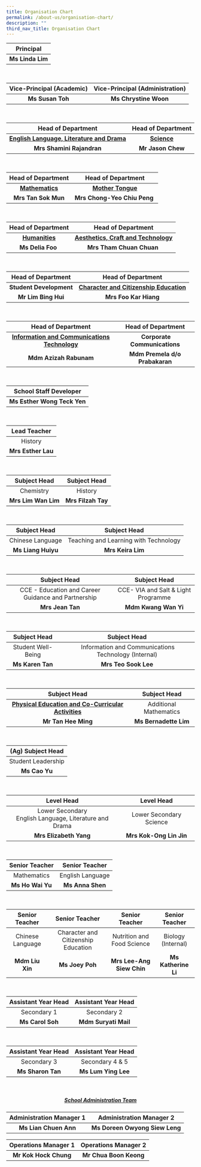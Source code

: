 ```yaml
---
title: Organisation Chart
permalink: /about-us/organisation-chart/
description: ""
third_nav_title: Organisation Chart
---
```

| Principal|
| :---: |
| **Ms Linda Lim** |

<br>

| Vice-Principal (Academic) | Vice-Principal (Administration) |
| :---: | :---: |
| **Ms Susan Toh** | **Ms Chrystine Woon** |

<br>

| Head of Department | Head of Department | 
| :---: | :---: |
| **[English Language, Literature and Drama](/about-us/organisation-chart/english-language-literature-and-drama)** | **[Science](/about-us/organisation-chart/science)** | 
| **Mrs Shamini Rajandran** | **Mr Jason Chew** | 

<br>

| Head of Department | Head of Department | 
| :---: | :---: |
|**[Mathematics](/about-us/organisation-chart/mathematics)** |  **[Mother Tongue](/about-us/organisation-chart/mother-tongue)** |
|**Mrs Tan Sok Mun** |  **Mrs Chong-Yeo Chiu Peng**&nbsp; |

<br>

| Head of Department | Head of Department | 
| :---: | :---: | 
|**[Humanities](/about-us/organisation-chart/humanities)** | **[Aesthetics, Craft and Technology](/about-us/organisation-chart/aesthetics-craft-and-technology)** |
 | **Ms Delia Foo**&nbsp; | **Mrs Tham&nbsp;Chuan Chuan**&nbsp; |

<br>

| Head of Department | Head of Department | 
| :---: | :---: |
| **Student Development** | **[Character and Citizenship Education](/about-us/organisation-chart/character-and-citizenship-education)** |
| **Mr Lim Bing Hui** | **Mrs Foo Kar Hiang** |

<br>

| Head of Department | Head of Department |
| :---: | :---: |
| **[Information and Communications Technology](/about-us/organisation-chart/information-and-communications-technology)**  |  &nbsp;**Corporate Communications**
| **Mdm Azizah Rabunam** | **Mdm Premela d/o Prabakaran** |
<br>

| School Staff Developer |
| :---: |
| **Ms Esther Wong Teck Yen** |
 

<br>

 | Lead Teacher | 
| :---: |
| History |
| **Mrs Esther Lau** |

<br>

| Subject Head | Subject Head |
| :---: | :---: |
| Chemistry | History |
| **Mrs Lim Wan Lim** | **Mrs Filzah Tay** |

<br>

| Subject Head | Subject Head |
| :---: | :---: |
| Chinese Language | Teaching and Learning with Technology |
| **Ms Liang Huiyu** | **Mrs Keira Lim** |

<br>

| Subject Head | Subject Head |
| :---: | :---: |
| CCE - Education and Career Guidance and Partnership |CCE- VIA and Salt &amp; Light Programme |
| **Mrs Jean Tan** | **Mdm Kwang Wan Yi** |

<br>

| Subject Head | Subject Head |
| :---: | :--: |
| Student Well-Being | &nbsp;Information and Communications Technology (Internal) |
| **Ms Karen Tan** | **Mrs Teo Sook Lee** |

<br>

| Subject Head | Subject Head |
| :---: | :---: |
| **[Physical Education and Co-Curricular Activities](/about-us/organisation-chart/physical-education-and-co-curricular-activities)** | Additional Mathematics |
| **Mr Tan Hee Ming** | **Ms Bernadette Lim** |

<br>

| (Ag) Subject Head | 
| :---: |
| Student Leadership | 
| **Ms Cao Yu**|

<br>

| Level Head | Level Head |
| :---: | :---: |
| Lower Secondary <br> English Language, Literature and Drama | Lower Secondary Science |
| **Mrs Elizabeth Yang** | **Mrs Kok-Ong Lin Jin** |

<br>

| Senior Teacher | Senior Teacher |
| :---: | :---: |
| Mathematics | English Language |
| **Ms Ho Wai Yu** | **Ms Anna Shen** |

<br>

| Senior Teacher | Senior Teacher | Senior Teacher | Senior Teacher
| :---: | :---: | :---: |  :---: |
| Chinese Language | Character and Citizenship Education | Nutrition and Food Science | Biology (Internal)
| **Mdm Liu Xin** | **Ms Joey Poh** | **Mrs Lee-Ang Siew Chin** | **Ms Katherine Li**

<br>

| Assistant Year Head | Assistant Year Head |
| :---: | :---: |
| Secondary 1 | Secondary 2 |
| **Ms Carol Soh**| **Mdm Suryati Mail** |

<br>

| Assistant Year Head | Assistant Year Head |
| :---: | :---: |
| Secondary 3 | Secondary 4 &amp; 5 |
| **Ms Sharon Tan** | **Ms Lum Ying Lee** |

<br>

<h5 align="center"><a href="/about-us/organisation-chart/school-administration-team">School Administration Team</a></h5>


| Administration Manager 1 | Administration Manager 2 |
| :---: | :---: |
| **Ms Lian Chuen Ann** | **Ms Doreen Owyong Siew Leng** |

|Operations Manager 1 | Operations Manager 2 |
| :---: | :---: |
| **Mr Kok Hock Chung**| **Mr Chua Boon Keong**|